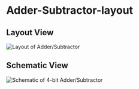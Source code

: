 # Adder-Subtractor-layout

## Layout View
![Layout of Adder/Subtractor](images/fas_layout.png)

## Schematic View
![Schematic of 4-bit Adder/Subtractor](images/fas_schematic.png)
